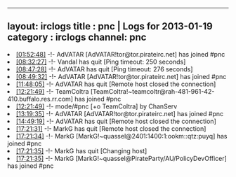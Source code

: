 
---
layout: irclogs
title : pnc | Logs for 2013-01-19
category : irclogs
channel: pnc
---
<li class="logitem"><a href="#01:52:48" name="01:52:48" class="time">[01:52:48]</a> -!- <span class="join">AdVATAR</span> [AdVATAR!tor@tor.pirateirc.net] has joined #pnc </li>
<li class="logitem"><a href="#08:32:27" name="08:32:27" class="time">[08:32:27]</a> -!- <span class="quit">Vandal</span> has quit [Ping timeout: 250 seconds] </li>
<li class="logitem"><a href="#08:47:28" name="08:47:28" class="time">[08:47:28]</a> -!- <span class="quit">AdVATAR</span> has quit [Ping timeout: 276 seconds] </li>
<li class="logitem"><a href="#08:49:32" name="08:49:32" class="time">[08:49:32]</a> -!- <span class="join">AdVATAR</span> [AdVATAR!tor@tor.pirateirc.net] has joined #pnc </li>
<li class="logitem"><a href="#11:48:05" name="11:48:05" class="time">[11:48:05]</a> -!- <span class="quit">AdVATAR</span> has quit [Remote host closed the connection] </li>
<li class="logitem"><a href="#12:21:49" name="12:21:49" class="time">[12:21:49]</a> -!- <span class="join">TeamColtra</span> [TeamColtra!~teamcoltr@rah-481-961-42-410.buffalo.res.rr.com] has joined #pnc </li>
<li class="logitem"><a href="#12:21:49" name="12:21:49" class="time">[12:21:49]</a> -!- mode/<span class="mode">#pnc</span> [+o TeamColtra] by ChanServ </li>
<li class="logitem"><a href="#13:19:35" name="13:19:35" class="time">[13:19:35]</a> -!- <span class="join">AdVATAR</span> [AdVATAR!tor@tor.pirateirc.net] has joined #pnc </li>
<li class="logitem"><a href="#14:49:19" name="14:49:19" class="time">[14:49:19]</a> -!- <span class="quit">AdVATAR</span> has quit [Remote host closed the connection] </li>
<li class="logitem"><a href="#17:21:31" name="17:21:31" class="time">[17:21:31]</a> -!- <span class="quit">MarkG</span> has quit [Remote host closed the connection] </li>
<li class="logitem"><a href="#17:21:34" name="17:21:34" class="time">[17:21:34]</a> -!- <span class="join">MarkG</span> [MarkG!~quassel@2401:1400:1:ookm::qtz:puyq] has joined #pnc </li>
<li class="logitem"><a href="#17:21:35" name="17:21:35" class="time">[17:21:35]</a> -!- <span class="quit">MarkG</span> has quit [Changing host] </li>
<li class="logitem"><a href="#17:21:35" name="17:21:35" class="time">[17:21:35]</a> -!- <span class="join">MarkG</span> [MarkG!~quassel@PirateParty/AU/PolicyDevOfficer] has joined #pnc </li>



